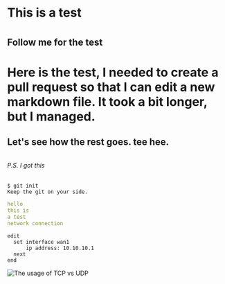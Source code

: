 # This is a test <h1>
## Follow me for the test <h2>

# Here is the test, I needed to create a pull request so that I can edit a new markdown file. It took a bit longer, but I managed. 
## Let's see how the rest goes. tee hee. <h6>

###### P.S. I got this 

```````````````
$ git init
Keep the git on your side. 
```````````````

```yaml
hello
this is
a test
network connection
```
````shell
edit
  set interface wan1
      ip address: 10.10.10.1
  next
end
````


![The usage of TCP vs UDP](https://i.chzbgr.com/full/9815491584/h39C9989A/person-tcp-udp-data-data)
